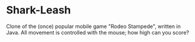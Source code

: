 # Shark-Leash

Clone of the (once) popular mobile game "Rodeo Stampede", written in Java. All movement is controlled with the mouse; how high can you score?
